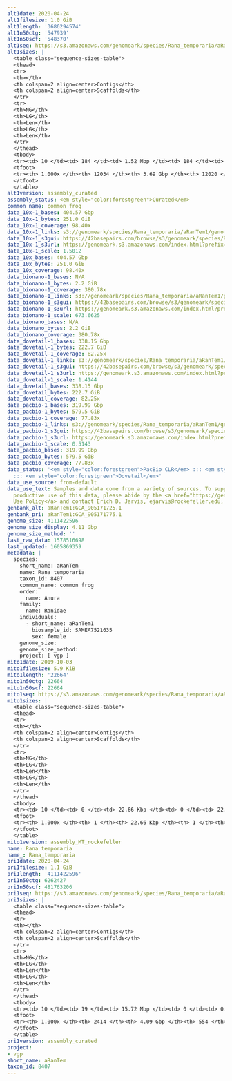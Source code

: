 ```yaml
---
alt1date: 2020-04-24
alt1filesize: 1.0 GiB
alt1length: '3686294574'
alt1n50ctg: '547939'
alt1n50scf: '548370'
alt1seq: https://s3.amazonaws.com/genomeark/species/Rana_temporaria/aRanTem1/assembly_curated/aRanTem1.alt.cur.20200424.fasta.gz
alt1sizes: |
  <table class="sequence-sizes-table">
  <thead>
  <tr>
  <th></th>
  <th colspan=2 align=center>Contigs</th>
  <th colspan=2 align=center>Scaffolds</th>
  </tr>
  <tr>
  <th>NG</th>
  <th>LG</th>
  <th>Len</th>
  <th>LG</th>
  <th>Len</th>
  </tr>
  </thead>
  <tbody>
  <tr><td> 10 </td><td> 184 </td><td> 1.52 Mbp </td><td> 184 </td><td> 1.52 Mbp </td></tr><tr><td> 20 </td><td> 475 </td><td> 1.09 Mbp </td><td> 475 </td><td> 1.09 Mbp </td></tr><tr><td> 30 </td><td> 863 </td><td> 0.85 Mbp </td><td> 863 </td><td> 0.85 Mbp </td></tr><tr><td> 40 </td><td> 1350 </td><td> 0.68 Mbp </td><td> 1350 </td><td> 0.68 Mbp </td></tr><tr style="background-color:#cccccc;"><td> 50 </td><td> 1960 </td><td> 0.55 Mbp </td><td> 1959 </td><td> 0.55 Mbp </td></tr><tr><td> 60 </td><td> 2702 </td><td> 449.05 Kbp </td><td> 2701 </td><td> 449.20 Kbp </td></tr><tr><td> 70 </td><td> 3625 </td><td> 354.34 Kbp </td><td> 3624 </td><td> 354.72 Kbp </td></tr><tr><td> 80 </td><td> 4851 </td><td> 249.97 Kbp </td><td> 4849 </td><td> 250.04 Kbp </td></tr><tr><td> 90 </td><td> 6815 </td><td> 138.42 Kbp </td><td> 6811 </td><td> 138.50 Kbp </td></tr><tr><td> 100 </td><td> 12033 </td><td> 287  bp </td><td> 12019 </td><td> 287  bp </td></tr></tbody>
  <tfoot>
  <tr><th> 1.000x </th><th> 12034 </th><th> 3.69 Gbp </th><th> 12020 </th><th> 3.69 Gbp </th></tr>
  </tfoot>
  </table>
alt1version: assembly_curated
assembly_status: <em style="color:forestgreen">Curated</em>
common_name: common frog
data_10x-1_bases: 404.57 Gbp
data_10x-1_bytes: 251.0 GiB
data_10x-1_coverage: 98.40x
data_10x-1_links: s3://genomeark/species/Rana_temporaria/aRanTem1/genomic_data/10x/<br>
data_10x-1_s3gui: https://42basepairs.com/browse/s3/genomeark/species/Rana_temporaria/aRanTem1/genomic_data/10x/
data_10x-1_s3url: https://genomeark.s3.amazonaws.com/index.html?prefix=species/Rana_temporaria/aRanTem1/genomic_data/10x/
data_10x-1_scale: 1.5012
data_10x_bases: 404.57 Gbp
data_10x_bytes: 251.0 GiB
data_10x_coverage: 98.40x
data_bionano-1_bases: N/A
data_bionano-1_bytes: 2.2 GiB
data_bionano-1_coverage: 380.78x
data_bionano-1_links: s3://genomeark/species/Rana_temporaria/aRanTem1/genomic_data/bionano/<br>
data_bionano-1_s3gui: https://42basepairs.com/browse/s3/genomeark/species/Rana_temporaria/aRanTem1/genomic_data/bionano/
data_bionano-1_s3url: https://genomeark.s3.amazonaws.com/index.html?prefix=species/Rana_temporaria/aRanTem1/genomic_data/bionano/
data_bionano-1_scale: 673.6625
data_bionano_bases: N/A
data_bionano_bytes: 2.2 GiB
data_bionano_coverage: 380.78x
data_dovetail-1_bases: 338.15 Gbp
data_dovetail-1_bytes: 222.7 GiB
data_dovetail-1_coverage: 82.25x
data_dovetail-1_links: s3://genomeark/species/Rana_temporaria/aRanTem1/genomic_data/dovetail/<br>
data_dovetail-1_s3gui: https://42basepairs.com/browse/s3/genomeark/species/Rana_temporaria/aRanTem1/genomic_data/dovetail/
data_dovetail-1_s3url: https://genomeark.s3.amazonaws.com/index.html?prefix=species/Rana_temporaria/aRanTem1/genomic_data/dovetail/
data_dovetail-1_scale: 1.4144
data_dovetail_bases: 338.15 Gbp
data_dovetail_bytes: 222.7 GiB
data_dovetail_coverage: 82.25x
data_pacbio-1_bases: 319.99 Gbp
data_pacbio-1_bytes: 579.5 GiB
data_pacbio-1_coverage: 77.83x
data_pacbio-1_links: s3://genomeark/species/Rana_temporaria/aRanTem1/genomic_data/pacbio/<br>
data_pacbio-1_s3gui: https://42basepairs.com/browse/s3/genomeark/species/Rana_temporaria/aRanTem1/genomic_data/pacbio/
data_pacbio-1_s3url: https://genomeark.s3.amazonaws.com/index.html?prefix=species/Rana_temporaria/aRanTem1/genomic_data/pacbio/
data_pacbio-1_scale: 0.5143
data_pacbio_bases: 319.99 Gbp
data_pacbio_bytes: 579.5 GiB
data_pacbio_coverage: 77.83x
data_status: '<em style="color:forestgreen">PacBio CLR</em> ::: <em style="color:forestgreen">10x</em>
  ::: <em style="color:forestgreen">Dovetail</em>'
data_use_source: from-default
data_use_text: Samples and data come from a variety of sources. To support fair and
  productive use of this data, please abide by the <a href="https://genome10k.soe.ucsc.edu/data-use-policies/">Data
  Use Policy</a> and contact Erich D. Jarvis, ejarvis@rockefeller.edu, with any questions.
genbank_alt: aRanTem1:GCA_905171725.1
genbank_pri: aRanTem1:GCA_905171775.1
genome_size: 4111422596
genome_size_display: 4.11 Gbp
genome_size_method: ''
last_raw_data: 1578516698
last_updated: 1605869359
metadata: |
  species:
    short_name: aRanTem
    name: Rana temporaria
    taxon_id: 8407
    common_name: common frog
    order:
      name: Anura
    family:
      name: Ranidae
    individuals:
      - short_name: aRanTem1
        biosample_id: SAMEA7521635
        sex: female
    genome_size:
    genome_size_method:
    project: [ vgp ]
mito1date: 2019-10-03
mito1filesize: 5.9 KiB
mito1length: '22664'
mito1n50ctg: 22664
mito1n50scf: 22664
mito1seq: https://s3.amazonaws.com/genomeark/species/Rana_temporaria/aRanTem1/assembly_MT_rockefeller/aRanTem1.MT.20191003.fasta.gz
mito1sizes: |
  <table class="sequence-sizes-table">
  <thead>
  <tr>
  <th></th>
  <th colspan=2 align=center>Contigs</th>
  <th colspan=2 align=center>Scaffolds</th>
  </tr>
  <tr>
  <th>NG</th>
  <th>LG</th>
  <th>Len</th>
  <th>LG</th>
  <th>Len</th>
  </tr>
  </thead>
  <tbody>
  <tr><td> 10 </td><td> 0 </td><td> 22.66 Kbp </td><td> 0 </td><td> 22.66 Kbp </td></tr><tr><td> 20 </td><td> 0 </td><td> 22.66 Kbp </td><td> 0 </td><td> 22.66 Kbp </td></tr><tr><td> 30 </td><td> 0 </td><td> 22.66 Kbp </td><td> 0 </td><td> 22.66 Kbp </td></tr><tr><td> 40 </td><td> 0 </td><td> 22.66 Kbp </td><td> 0 </td><td> 22.66 Kbp </td></tr><tr style="background-color:#cccccc;"><td> 50 </td><td> 0 </td><td style="background-color:#ff8888;"> 22.66 Kbp </td><td> 0 </td><td style="background-color:#ff8888;"> 22.66 Kbp </td></tr><tr><td> 60 </td><td> 0 </td><td> 22.66 Kbp </td><td> 0 </td><td> 22.66 Kbp </td></tr><tr><td> 70 </td><td> 0 </td><td> 22.66 Kbp </td><td> 0 </td><td> 22.66 Kbp </td></tr><tr><td> 80 </td><td> 0 </td><td> 22.66 Kbp </td><td> 0 </td><td> 22.66 Kbp </td></tr><tr><td> 90 </td><td> 0 </td><td> 22.66 Kbp </td><td> 0 </td><td> 22.66 Kbp </td></tr><tr><td> 100 </td><td> 0 </td><td> 22.66 Kbp </td><td> 0 </td><td> 22.66 Kbp </td></tr></tbody>
  <tfoot>
  <tr><th> 1.000x </th><th> 1 </th><th> 22.66 Kbp </th><th> 1 </th><th> 22.66 Kbp </th></tr>
  </tfoot>
  </table>
mito1version: assembly_MT_rockefeller
name: Rana temporaria
name_: Rana_temporaria
pri1date: 2020-04-24
pri1filesize: 1.1 GiB
pri1length: '4111422596'
pri1n50ctg: 6262427
pri1n50scf: 481763206
pri1seq: https://s3.amazonaws.com/genomeark/species/Rana_temporaria/aRanTem1/assembly_curated/aRanTem1.pri.cur.20200424.fasta.gz
pri1sizes: |
  <table class="sequence-sizes-table">
  <thead>
  <tr>
  <th></th>
  <th colspan=2 align=center>Contigs</th>
  <th colspan=2 align=center>Scaffolds</th>
  </tr>
  <tr>
  <th>NG</th>
  <th>LG</th>
  <th>Len</th>
  <th>LG</th>
  <th>Len</th>
  </tr>
  </thead>
  <tbody>
  <tr><td> 10 </td><td> 19 </td><td> 15.72 Mbp </td><td> 0 </td><td> 0.69 Gbp </td></tr><tr><td> 20 </td><td> 49 </td><td> 11.71 Mbp </td><td> 1 </td><td> 0.54 Gbp </td></tr><tr><td> 30 </td><td> 88 </td><td> 9.46 Mbp </td><td> 2 </td><td> 495.42 Mbp </td></tr><tr><td> 40 </td><td> 136 </td><td> 7.56 Mbp </td><td> 2 </td><td> 495.42 Mbp </td></tr><tr style="background-color:#cccccc;"><td> 50 </td><td> 196 </td><td style="background-color:#88ff88;"> 6.26 Mbp </td><td> 3 </td><td style="background-color:#88ff88;"> 481.76 Mbp </td></tr><tr><td> 60 </td><td> 273 </td><td> 4.43 Mbp </td><td> 4 </td><td> 429.35 Mbp </td></tr><tr><td> 70 </td><td> 380 </td><td> 3.28 Mbp </td><td> 6 </td><td> 212.59 Mbp </td></tr><tr><td> 80 </td><td> 534 </td><td> 2.15 Mbp </td><td> 8 </td><td> 184.30 Mbp </td></tr><tr><td> 90 </td><td> 791 </td><td> 1.14 Mbp </td><td> 10 </td><td> 153.78 Mbp </td></tr><tr><td> 100 </td><td> 2413 </td><td> 100  bp </td><td> 553 </td><td> 563  bp </td></tr></tbody>
  <tfoot>
  <tr><th> 1.000x </th><th> 2414 </th><th> 4.09 Gbp </th><th> 554 </th><th> 4.11 Gbp </th></tr>
  </tfoot>
  </table>
pri1version: assembly_curated
project:
- vgp
short_name: aRanTem
taxon_id: 8407
---
```

